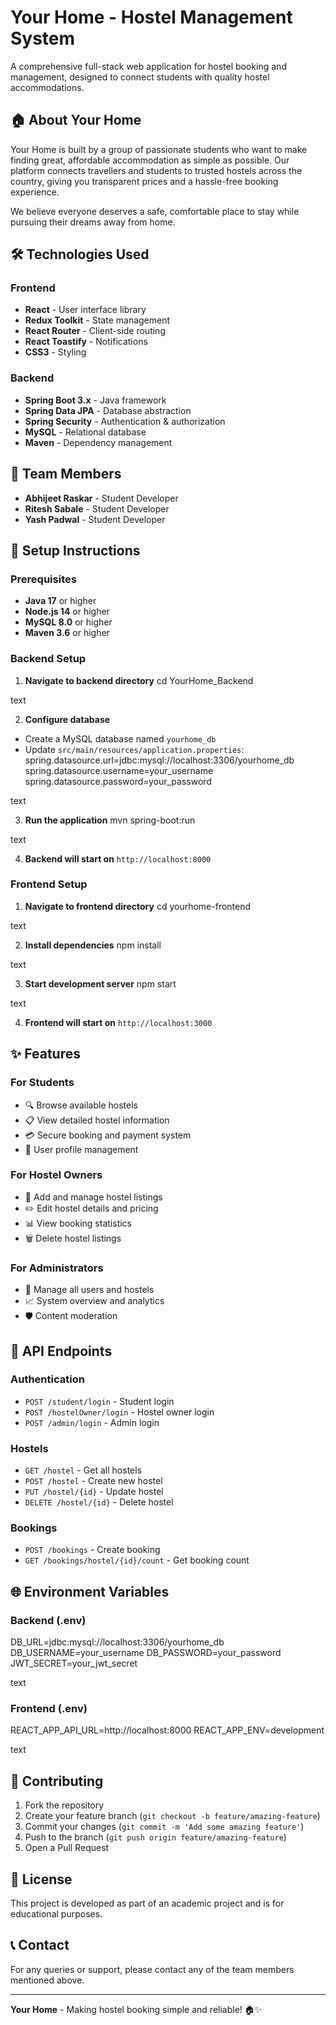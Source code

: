 # Your Home - Hostel Management System

A comprehensive full-stack web application for hostel booking and management, designed to connect students with quality hostel accommodations.

## 🏠 About Your Home

Your Home is built by a group of passionate students who want to make finding great, affordable accommodation as simple as possible. Our platform connects travellers and students to trusted hostels across the country, giving you transparent prices and a hassle-free booking experience.

We believe everyone deserves a safe, comfortable place to stay while pursuing their dreams away from home.

## 🛠️ Technologies Used

### Frontend
- **React** - User interface library
- **Redux Toolkit** - State management
- **React Router** - Client-side routing
- **React Toastify** - Notifications
- **CSS3** - Styling

### Backend
- **Spring Boot 3.x** - Java framework
- **Spring Data JPA** - Database abstraction
- **Spring Security** - Authentication & authorization
- **MySQL** - Relational database
- **Maven** - Dependency management

## 👥 Team Members

- **Abhijeet Raskar** - Student Developer
- **Ritesh Sabale** - Student Developer  
- **Yash Padwal** - Student Developer

## 🚀 Setup Instructions

### Prerequisites
- **Java 17** or higher
- **Node.js 14** or higher
- **MySQL 8.0** or higher
- **Maven 3.6** or higher

### Backend Setup

1. **Navigate to backend directory**
cd YourHome_Backend

text

2. **Configure database**
- Create a MySQL database named `yourhome_db`
- Update `src/main/resources/application.properties`:
spring.datasource.url=jdbc:mysql://localhost:3306/yourhome_db
spring.datasource.username=your_username
spring.datasource.password=your_password

text

3. **Run the application**
mvn spring-boot:run

text

4. **Backend will start on** `http://localhost:8000`

### Frontend Setup

1. **Navigate to frontend directory**
cd yourhome-frontend

text

2. **Install dependencies**
npm install

text

3. **Start development server**
npm start

text

4. **Frontend will start on** `http://localhost:3000`

## ✨ Features

### For Students
- 🔍 Browse available hostels
- 📋 View detailed hostel information
- 💳 Secure booking and payment system
- 👤 User profile management

### For Hostel Owners
- 🏨 Add and manage hostel listings
- ✏️ Edit hostel details and pricing
- 📊 View booking statistics
- 🗑️ Delete hostel listings

### For Administrators
- 👥 Manage all users and hostels
- 📈 System overview and analytics
- 🛡️ Content moderation

## 🔧 API Endpoints

### Authentication
- `POST /student/login` - Student login
- `POST /hostelOwner/login` - Hostel owner login
- `POST /admin/login` - Admin login

### Hostels
- `GET /hostel` - Get all hostels
- `POST /hostel` - Create new hostel
- `PUT /hostel/{id}` - Update hostel
- `DELETE /hostel/{id}` - Delete hostel

### Bookings
- `POST /bookings` - Create booking
- `GET /bookings/hostel/{id}/count` - Get booking count

## 🌐 Environment Variables

### Backend (.env)
DB_URL=jdbc:mysql://localhost:3306/yourhome_db
DB_USERNAME=your_username
DB_PASSWORD=your_password
JWT_SECRET=your_jwt_secret

text

### Frontend (.env)
REACT_APP_API_URL=http://localhost:8000
REACT_APP_ENV=development

text

## 🤝 Contributing

1. Fork the repository
2. Create your feature branch (`git checkout -b feature/amazing-feature`)
3. Commit your changes (`git commit -m 'Add some amazing feature'`)
4. Push to the branch (`git push origin feature/amazing-feature`)
5. Open a Pull Request

## 📝 License

This project is developed as part of an academic project and is for educational purposes.

## 📞 Contact

For any queries or support, please contact any of the team members mentioned above.

---

**Your Home** - Making hostel booking simple and reliable! 🏠✨
